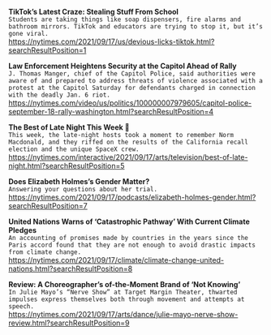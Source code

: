 **TikTok’s Latest Craze: Stealing Stuff From School**\
`Students are taking things like soap dispensers, fire alarms and bathroom mirrors. TikTok and educators are trying to stop it, but it’s gone viral.`\
https://nytimes.com/2021/09/17/us/devious-licks-tiktok.html?searchResultPosition=1

**Law Enforcement Heightens Security at the Capitol Ahead of Rally**\
`J. Thomas Manger, chief of the Capitol Police, said authorities were aware of and prepared to address threats of violence associated with a protest at the Capitol Saturday for defendants charged in connection with the deadly Jan. 6 riot.`\
https://nytimes.com/video/us/politics/100000007979605/capitol-police-september-18-rally-washington.html?searchResultPosition=4

**The Best of Late Night This Week 🌙**\
`This week, the late-night hosts took a moment to remember Norm Macdonald, and they riffed on the results of the California recall election and the unique SpaceX crew.`\
https://nytimes.com/interactive/2021/09/17/arts/television/best-of-late-night.html?searchResultPosition=5

**Does Elizabeth Holmes’s Gender Matter?**\
`Answering your questions about her trial.`\
https://nytimes.com/2021/09/17/podcasts/elizabeth-holmes-gender.html?searchResultPosition=7

**United Nations Warns of ‘Catastrophic Pathway’ With Current Climate Pledges**\
`An accounting of promises made by countries in the years since the Paris accord found that they are not enough to avoid drastic impacts from climate change.`\
https://nytimes.com/2021/09/17/climate/climate-change-united-nations.html?searchResultPosition=8

**Review: A Choreographer’s of-the-Moment Brand of ‘Not Knowing’**\
`In Julie Mayo’s “Nerve Show” at Target Margin Theater, thwarted impulses express themselves both through movement and attempts at speech.`\
https://nytimes.com/2021/09/17/arts/dance/julie-mayo-nerve-show-review.html?searchResultPosition=9

